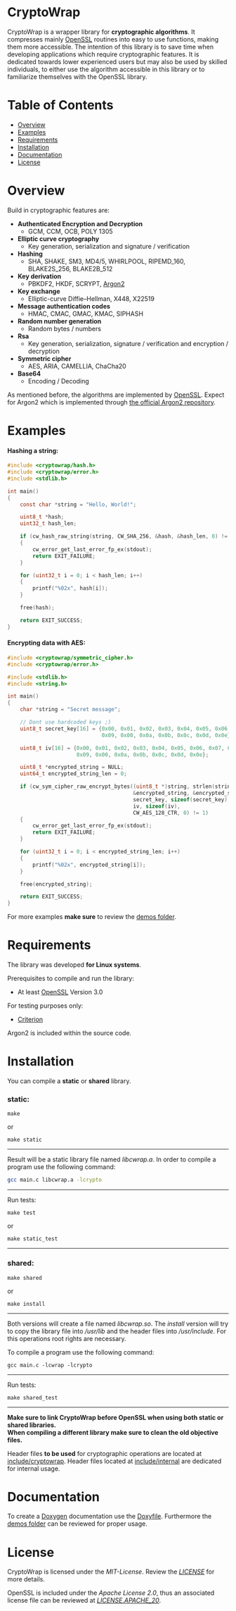 # CryptoWrap

CryptoWrap is a wrapper library for **cryptographic algorithms**. It compresses mainly [OpenSSL](https://github.com/openssl/openssl) routines into easy to use functions, making them more accessible. The intention of this library is to save time when developing applications which require cryptographic features. It is dedicated towards lower experienced users but may also be used by skilled individuals, to either use the algorithm accessible in this library or to familiarize themselves with the OpenSSL library.

# Table of Contents

 - [Overview](#overview)
 - [Examples](#examples)
 - [Requirements](#requirements)
 - [Installation](#installation)
 - [Documentation](#documentation)
 - [License](#license)

# Overview

Build in cryptographic features are:

* **Authenticated Encryption and Decryption**
    * GCM, CCM, OCB, POLY 1305
* **Elliptic curve cryptography**
    * Key generation, serialization and signature / verification
* **Hashing**
    * SHA, SHAKE, SM3, MD4/5, WHIRLPOOL, RIPEMD_160, BLAKE2S_256, BLAKE2B_512
* **Key derivation**
    * PBKDF2, HKDF, SCRYPT, [Argon2](https://github.com/P-H-C/phc-winner-argon2)
* **Key exchange**
    * Elliptic-curve Diffie–Hellman, X448, X22519
* **Message authentication codes**
    * HMAC, CMAC, GMAC, KMAC, SIPHASH
* **Random number generation**
    * Random bytes / numbers
* **Rsa**
    * Key generation, serialization, signature / verification and encryption / decryption
* **Symmetric cipher**
    * AES, ARIA, CAMELLIA, ChaCha20
* **Base64**
    * Encoding / Decoding

As mentioned before, the algorithms are implemented by [OpenSSL](https://github.com/openssl/openssl). Expect for Argon2 which is implemented through [the official Argon2 repository](https://github.com/P-H-C/phc-winner-argon2).

# Examples

#### Hashing a string:

```c
#include <cryptowrap/hash.h>
#include <cryptowrap/error.h>
#include <stdlib.h>

int main()
{
    const char *string = "Hello, World!";

    uint8_t *hash;
    uint32_t hash_len;

    if (cw_hash_raw_string(string, CW_SHA_256, &hash, &hash_len, 0) != 1)
    {
        cw_error_get_last_error_fp_ex(stdout);
        return EXIT_FAILURE;
    }

    for (uint32_t i = 0; i < hash_len; i++)
    {
        printf("%02x", hash[i]);
    }

    free(hash);

    return EXIT_SUCCESS;
}
```

#### Encrypting data with AES:
 
```c
#include <cryptowrap/symmetric_cipher.h>
#include <cryptowrap/error.h>

#include <stdlib.h>
#include <string.h>

int main()
{
    char *string = "Secret message";

    // Dont use hardcoded keys ;)
    uint8_t secret_key[16] = {0x00, 0x01, 0x02, 0x03, 0x04, 0x05, 0x06, 0x07, 0x08,
                              0x09, 0x00, 0x0a, 0x0b, 0x0c, 0x0d, 0x0e};

    uint8_t iv[16] = {0x00, 0x01, 0x02, 0x03, 0x04, 0x05, 0x06, 0x07, 0x08,
                      0x09, 0x00, 0x0a, 0x0b, 0x0c, 0x0d, 0x0e};

    uint8_t *encrypted_string = NULL;
    uint64_t encrypted_string_len = 0;

    if (cw_sym_cipher_raw_encrypt_bytes((uint8_t *)string, strlen(string),
                                        &encrypted_string, &encrypted_string_len,
                                        secret_key, sizeof(secret_key),
                                        iv, sizeof(iv),
                                        CW_AES_128_CTR, 0) != 1)
    {
        cw_error_get_last_error_fp_ex(stdout);
        return EXIT_FAILURE;
    }

    for (uint32_t i = 0; i < encrypted_string_len; i++)
    {
        printf("%02x", encrypted_string[i]);
    }

    free(encrypted_string);

    return EXIT_SUCCESS;
}
```

For more examples **make sure** to review the [demos folder](demos/).

# Requirements

The library was developed **for Linux systems**.

Prerequisites to compile and run the library:

* At least [OpenSSL](https://github.com/openssl/openssl) Version 3.0

For testing purposes only:

* [Criterion](https://github.com/Snaipe/Criterion)

Argon2 is included within the source code.

# Installation

You can compile a **static** or **shared** library.

### **static:**

```
make
```

or

```
make static
```

___

Result will be a static library file named *libcwrap.a*. In order to compile a program use the following command:

```sh
gcc main.c libcwrap.a -lcrypto
```

___

Run tests:

```
make test
```

or

```
make static_test
```

___

### **shared:**

```
make shared
```

or

```
make install
```

___

Both versions will create a file named *libcwrap.so*. The *install* version will try to copy the library file into */usr/lib* and the header files into */usr/include*. For this operations root rights are necessary.

To compile a program use the following command:

```
gcc main.c -lcwrap -lcrypto
```

___

Run tests:

```
make shared_test
```

___

**Make sure to link CryptoWrap before OpenSSL when using both static or shared libraries.**  
**When compiling a different library make sure to clean the old objective files.**

Header files **to be used** for cryptographic operations are located at [include/cryptowrap](include/cryptowrap). Header files located at [include/internal](include/internal) are dedicated for internal usage.

# Documentation

To create a [Doxygen](https://github.com/doxygen/doxygen) documentation use the [Doxyfile](docs/Doxyfile). Furthermore the [demos folder](demos/) can be reviewed for proper usage.

# License

CryptoWrap is licensed under the *MIT-License*. Review the [*LICENSE*](LICENSE) for more details.

OpenSSL is included under the *Apache License 2.0*, thus an associated license file can be reviewed at [*LICENSE.APACHE_20*](LICENSE.APACHE_20).
